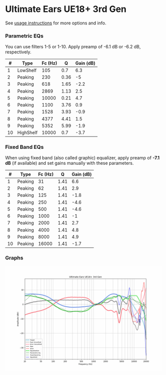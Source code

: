 # Ultimate Ears UE18+ 3rd Gen
See [usage instructions](https://github.com/jaakkopasanen/AutoEq#usage) for more options and info.

### Parametric EQs
You can use filters 1-5 or 1-10. Apply preamp of -6.1 dB or -6.2 dB, respectively.

|   # | Type      |   Fc (Hz) |    Q |   Gain (dB) |
|-----|-----------|-----------|------|-------------|
|   1 | LowShelf  |       105 | 0.7  |         6.3 |
|   2 | Peaking   |       230 | 0.36 |        -5   |
|   3 | Peaking   |       618 | 1.65 |        -2.2 |
|   4 | Peaking   |      2869 | 1.13 |         2.5 |
|   5 | Peaking   |     10000 | 0.21 |         4.7 |
|   6 | Peaking   |      1100 | 3.76 |         0.9 |
|   7 | Peaking   |      1528 | 3.93 |        -0.9 |
|   8 | Peaking   |      4377 | 4.41 |         1.5 |
|   9 | Peaking   |      5352 | 5.99 |        -1.9 |
|  10 | HighShelf |     10000 | 0.7  |        -3.7 |

### Fixed Band EQs
When using fixed band (also called graphic) equalizer, apply preamp of **-7.1 dB** (if available) and set gains manually with these parameters.

|   # | Type    |   Fc (Hz) |    Q |   Gain (dB) |
|-----|---------|-----------|------|-------------|
|   1 | Peaking |        31 | 1.41 |         6.6 |
|   2 | Peaking |        62 | 1.41 |         2.9 |
|   3 | Peaking |       125 | 1.41 |        -1.8 |
|   4 | Peaking |       250 | 1.41 |        -4.6 |
|   5 | Peaking |       500 | 1.41 |        -4.6 |
|   6 | Peaking |      1000 | 1.41 |        -1   |
|   7 | Peaking |      2000 | 1.41 |         2.7 |
|   8 | Peaking |      4000 | 1.41 |         4.8 |
|   9 | Peaking |      8000 | 1.41 |         4.9 |
|  10 | Peaking |     16000 | 1.41 |        -1.7 |

### Graphs
![](./Ultimate%20Ears%20UE18+%203rd%20Gen.png)

